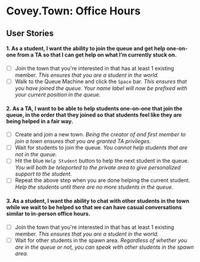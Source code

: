# Covey.Town: Office Hours

## User Stories

#### 1. As a student, I want the ability to join the queue and get help one-on-one from a TA so that I can get help on what I’m currently stuck on.
- [ ] Join the town that you're interested in that has at least 1 existing member. _This ensures that you are a student in the world._
- [ ] Walk to the Queue Machine and click the `Space` bar. _This ensures that you have joined the queue. Your name label will now be prefixed with your current position in the queue._

#### 2. As a TA, I want to be able to help students one-on-one that join the queue, in the order that they joined so that students feel like they are being helped in a fair way.
- [ ] Create and join a new town. _Being the creator of and first member to join a town ensures that you are granted TA privileges._
- [ ] Wait for students to join the queue. _You cannot help students that are not in the queue._
- [ ] Hit the blue `Help Student` button to help the next student in the queue. _You will both be teleported to the private area to give personalized support to the student._
- [ ] Repeat the above step when you are done helping the current student. _Help the students until there are no more students in the queue._

#### 3. As a student, I want the ability to chat with other students in the town while we wait to be helped so that we can have casual conversations similar to in-person office hours. 
- [ ] Join the town that you're interested in that has at least 1 existing member. _This ensures that you are a student in the world._
- [ ] Wait for other students in the spawn area. _Regardless of whether you are in the queue or not, you can speak with other students in the spawn area._
